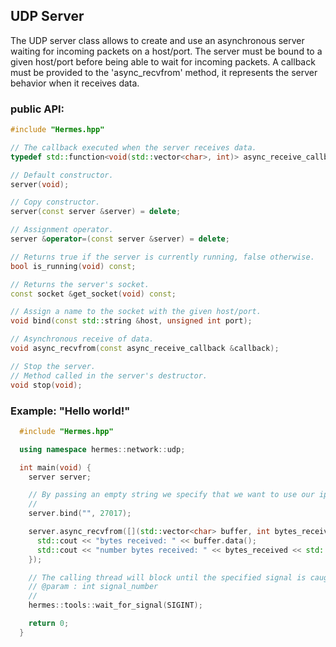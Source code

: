 ## UDP Server


The UDP server class allows to create and use an asynchronous server waiting for incoming packets on a host/port.
The server must be bound to a given host/port before being able to wait for incoming packets. A callback must be
provided to the 'async_recvfrom' method, it represents the server behavior when it receives data.


### public API:


```cpp
#include "Hermes.hpp"

// The callback executed when the server receives data.
typedef std::function<void(std::vector<char>, int)> async_receive_callback;

// Default constructor.
server(void);

// Copy constructor.
server(const server &server) = delete;

// Assignment operator.
server &operator=(const server &server) = delete;

// Returns true if the server is currently running, false otherwise.
bool is_running(void) const;

// Returns the server's socket.
const socket &get_socket(void) const;

// Assign a name to the socket with the given host/port.
void bind(const std::string &host, unsigned int port);

// Asynchronous receive of data.
void async_recvfrom(const async_receive_callback &callback);

// Stop the server.
// Method called in the server's destructor.
void stop(void);

```


### Example: "Hello world!"


```cpp
  #include "Hermes.hpp"

  using namespace hermes::network::udp;

  int main(void) {
    server server;

    // By passing an empty string we specify that we want to use our ip. Feel free to specify any ip.
    //
    server.bind("", 27017);

    server.async_recvfrom([](std::vector<char> buffer, int bytes_received) {
      std::cout << "bytes received: " << buffer.data();
      std::cout << "number bytes received: " << bytes_received << std::endl;
    });

    // The calling thread will block until the specified signal is caught.
    // @param : int signal_number
    //
    hermes::tools::wait_for_signal(SIGINT);

    return 0;
  }
```